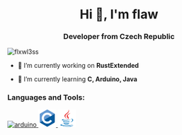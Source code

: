 <h1 align="center">Hi 👋, I'm flaw</h1>
<h3 align="center">Developer from Czech Republic</h3>

<p align="left"> <img src="https://komarev.com/ghpvc/?username=flxwl3ss&label=Profile%20views&color=0e75b6&style=flat" alt="flxwl3ss" /> </p>

- 🔭 I’m currently working on **RustExtended**

- 🌱 I’m currently learning **C, Arduino, Java**

<h3 align="left">Languages and Tools:</h3>
<p align="left"> <a href="https://www.arduino.cc/" target="_blank" rel="noreferrer"> <img src="https://cdn.worldvectorlogo.com/logos/arduino-1.svg" alt="arduino" width="40" height="40"/> </a> <a href="https://www.cprogramming.com/" target="_blank" rel="noreferrer"> <img src="https://raw.githubusercontent.com/devicons/devicon/master/icons/c/c-original.svg" alt="c" width="40" height="40"/> </a> <a href="https://www.java.com" target="_blank" rel="noreferrer"> <img src="https://raw.githubusercontent.com/devicons/devicon/master/icons/java/java-original.svg" alt="java" width="40" height="40"/> </a> </p>

